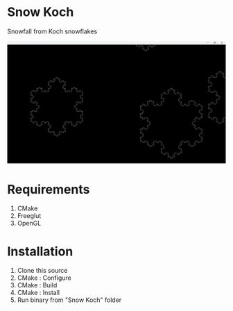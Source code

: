 # Snow Koch
Snowfall from Koch snowflakes

![screenshot](screenshot.jpg)

# Requirements

1) CMake
2) Freeglut
3) OpenGL

# Installation

1) Clone this source
2) CMake : Configure
3) CMake : Build
4) CMake : Install
5) Run binary from "Snow Koch" folder
